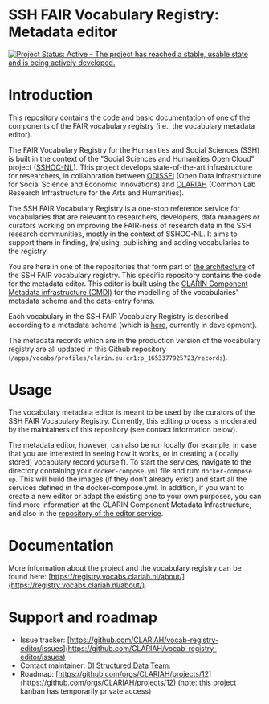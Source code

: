 # SSH FAIR Vocabulary Registry: Metadata editor

[![Project Status: Active – The project has reached a stable, usable state and is being actively developed.](https://www.repostatus.org/badges/latest/active.svg)](https://www.repostatus.org/#active)

# Introduction

This repository contains the code and basic documentation of one of the components of the FAIR vocabulary registry (i.e., the
vocabulary metadata editor).

The FAIR Vocabulary Registry for the Humanities and Social Sciences (SSH) is built in the context of the "Social Sciences and Humanities Open Cloud" project ([SSHOC-NL](https://sshoc.nl/)). This project develops state-of-the-art infrastructure for researchers, in collaboration between [ODISSEI](https://odissei-data.nl/) (Open Data Infrastructure for Social Science and Economic Innovations) and [CLARIAH](https://www.clariah.nl/) (Common Lab Research Infrastructure for the Arts and Humanities).

The SSH FAIR Vocabulary Registry is a one-stop reference service for vocabularies that are relevant to researchers, developers, data managers or curators working on improving the FAIR-ness of research data in the SSH research communities, mostly in the context of SSHOC-NL. It aims to support them in finding, (re)using, publishing and adding vocabularies to the registry.

You are here in one of the repositories that form part of [the architecture](https://registry.vocabs.clariah.nl/about/) of the SSH FAIR vocabulary registry. This specific repository contains the code for the metadata editor. This editor is built using the [CLARIN Component Metadata infrastructure (CMDI)](https://www.clarin.eu/content/cmdi-component-metadata-infrastructure) for the modelling of the vocabularies' metadata schema and the data-entry forms.

Each vocabulary in the SSH FAIR Vocabulary Registry is described according to a metadata schema (which is [here](https://github.com/CLARIAH/vocab-registry-editor/raw/refs/heads/main/data/apps/vocabs/profiles/clarin.eu:cr1:p_1653377925723/clarin.eu:cr1:p_1653377925723.xml), currently in development).

The metadata records which are in the production version of the vocabulary registry are all updated in this Github repository (`/apps/vocabs/profiles/clarin.eu:cr1:p_1653377925723/records`).

# Usage
The vocabulary metadata editor is meant to be used by the curators of the SSH FAIR Vocabulary Registry. Currently, this editing process is moderated by the maintainers of this repository (see contact information below).

The metadata editor, however, can also be run locally (for example, in case that you are interested in seeing how it works, or in creating a (locally stored) vocabulary record yourself). To start the services, navigate to the directory containing your `docker-compose.yml` file and run:
```docker-compose up```.
This will build the images (if they don’t already exist) and start all the services defined in the docker-compose.yml.
In addition, if you want to create a new editor or adapt the existing one to your own purposes, you can find more information at the CLARIN Component Metadata Infrastructure, and also in the [repository of the editor service](https://github.com/knaw-huc/service-huc-editor).

# Documentation
More information about the project and the vocabulary registry can be found here: [https://registry.vocabs.clariah.nl/about/](https://registry.vocabs.clariah.nl/about/).

# Support and roadmap
- Issue tracker: [https://github.com/CLARIAH/vocab-registry-editor/issues](https://github.com/CLARIAH/vocab-registry-editor/issues)
- Contact maintainer: <a href="&#109;a&#105;l&#116;&#111;:&#115;&#116;&#114;&#117;&#99;&#116;&#117;&#114;&#101;&#100;&#45;&#100;&#97;&#116;&#97;&#64;&#100;&#105;&#46;&#104;&#117;&#99;&#46;&#107;&#110;&#97;&#119;&#46;&#110;&#108;">DI Structured Data Team</a>. 
- Roadmap: [https://github.com/orgs/CLARIAH/projects/12](https://github.com/orgs/CLARIAH/projects/12) (note: this project kanban has temporarily private access)